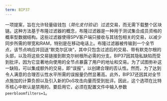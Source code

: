 ```yaml
---
term: BIP37
---
```


一项提案，旨在允许轻量级钱包（*简化支付验证*）过滤交易，而无需下载整个区块链。这种方法基于布隆过滤器的概念，布隆过滤器是一种用于测试集合成员资格的概率型数据结构。这些过滤器使得SPV客户端只接收与其钱包相关的交易，以减少同步所需的带宽和RAM，特别是在移动电话上。布隆过滤器被传输到一个全节点，该节点响应并回送“默克尔区块”，其中只包含过滤后的交易、带有默克尔根的头部，以及将这些交易链接到默克尔树根所必需的分支。BIP37因其隐私缺陷而受到批评，因为它显著地向使用的全节点暴露了用户的地址和交易。为了试图弥补这一缺陷，可以集成额外的交易，即“误报”，以创建合理的否认性。然而，为了达到令人满意的合理否认性水平所需的误报量仍然显著高。此外，BIP37还因其对全节点施加的计算负担以及引入新的DoS攻击向量而受到批评。因此，这个选项在比特币核心中默认是禁用的。要启用它，必须在配置文件中输入参数`peerbloomfilters=1`。